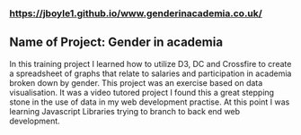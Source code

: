 ### https://jboyle1.github.io/www.genderinacademia.co.uk/

## Name of Project: Gender in academia

In this training project I learned how to utilize D3, DC and Crossfire to create a spreadsheet of graphs that relate to salaries and participation in academia broken down by gender. This project was an exercise based on data visualisation. It was a video tutored project I found this a great stepping stone in the use of data in my web development practise. At this point I was learning Javascript Libraries trying to branch to back end web development. 
